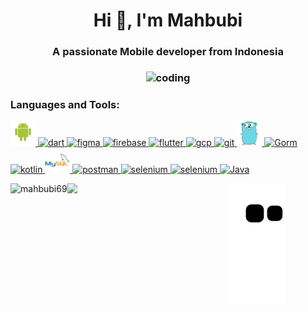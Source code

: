 <h1 align="center">Hi 👋, I'm Mahbubi</h1>
<h3 align="center">A passionate Mobile developer from Indonesia 
  <br></br>
<img align="center" alt="coding"  width="700"    
height="400"     src="https://media.giphy.com/media/v1.Y2lkPTc5MGI3NjExOTY4MWVmMTZlZWEzOGQwNjE1YWUyYzhjMGMzY2U5MWRkMzVkM2E4YSZlcD12MV9pbnRlcm5hbF9naWZzX2dpZklkJmN0PWc/bJ4TVNYNUympPgcpem/giphy.gif"></h3>



<p align="left"></p>
<h3 align="left">Languages and Tools:</h3>
<p align="left"> <a href="https://developer.android.com" target="_blank" rel="noreferrer"> 
    <img src="https://raw.githubusercontent.com/devicons/devicon/master/icons/android/android-original-wordmark.svg" alt="android" width="40" height="40"/> </a> 
  
  <a href="https://dart.dev" target="_blank" rel="noreferrer"> 
    <img src="https://www.vectorlogo.zone/logos/dartlang/dartlang-icon.svg" alt="dart" width="40" height="40"/> </a>
  <a href="https://www.python.org/" target="_blank" rel="noreferrer">
    <img src="https://www.svgrepo.com/show/354238/python.svg" alt="figma" width="40" height="40"/> </a>
  <a href="https://firebase.google.com/" target="_blank" rel="noreferrer"> 
    <img src="https://www.vectorlogo.zone/logos/firebase/firebase-icon.svg" alt="firebase" width="40" height="40"/> </a>
  <a href="https://flutter.dev" target="_blank" rel="noreferrer">
    <img src="https://www.vectorlogo.zone/logos/flutterio/flutterio-icon.svg" alt="flutter" width="40" height="40"/> </a>
  <a href="https://cloud.google.com" target="_blank" rel="noreferrer">
    <img src="https://www.vectorlogo.zone/logos/google_cloud/google_cloud-icon.svg" alt="gcp" width="40" height="40"/> </a>
  <a href="https://git-scm.com/" target="_blank" rel="noreferrer"> 
    <img src="https://www.vectorlogo.zone/logos/git-scm/git-scm-icon.svg" alt="git" width="40" height="40"/> </a>
  <a href="https://golang.org" target="_blank" rel="noreferrer"> <img src="https://raw.githubusercontent.com/devicons/devicon/master/icons/go/go-original.svg" alt="go" width="40" height="40"/> </a> 
 <a href="https://gorm.io/" target="_blank" rel="noreferrer"> 
  <img src="https://gorm.grails.org/images/gorm_logo.svg" alt="Gorm" width="40" height="40"/> </a>
  <a href="https://kotlinlang.org" target="_blank" rel="noreferrer"> <img src="https://www.vectorlogo.zone/logos/kotlinlang/kotlinlang-icon.svg" alt="kotlin" width="40" height="40"/>
  </a> <a href="https://www.mysql.com/" target="_blank" rel="noreferrer"> 
  <img src="https://raw.githubusercontent.com/devicons/devicon/master/icons/mysql/mysql-original-wordmark.svg" alt="mysql" width="40" height="40"/> </a>
  <a href="https://postman.com" target="_blank" rel="noreferrer"> <img src="https://www.vectorlogo.zone/logos/getpostman/getpostman-icon.svg" alt="postman" width="40" height="40"/> </a>
  <a href="https://www.selenium.dev" target="_blank" rel="noreferrer"> 
    <img src="https://raw.githubusercontent.com/detain/svg-logos/780f25886640cef088af994181646db2f6b1a3f8/svg/selenium-logo.svg" alt="selenium" width="40" height="40"/> </a> 
    <a href="https://ai.google/" target="_blank" rel="artificial intelligence"> 
    <img src="https://www.svgrepo.com/show/373424/ai.svg" alt="selenium" width="40" height="40"/> </a> 
  <a href="https://www.java.com/en/" target="_blank" rel="noreferrer"> 
 <img src="https://www.svgrepo.com/show/452234/java.svg" alt="Java" width="40" height="40"/> </a>  </p>

<img align="left" src="https://github-readme-stats.vercel.app/api/top-langs?username=mahbubi69&show_icons=true&locale=en&layout=compact&theme=radical" alt="mahbubi69" />
<!-- <p>&nbsp;<img align="center" src="https://github-readme-stats.vercel.app/api?username=mahbubi69&show_icons=true&locale=en" alt="mahbubi69" /></p> -->
<!-- ![Anurag's GitHub stats](https://github-readme-stats.vercel.app/api?username=mahbubi69&show_icons=true&theme=radical) -->
<img align="left" width="50%" src="https://github-readme-stats.vercel.app/api?username=mahbubi69&show_icons=true&theme=radical"/>


  
<!--snake    -->
![snake gif](https://github.com/mahbubi69/mahbubi69/blob/output/github-contribution-grid-snake.svg)
 


